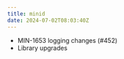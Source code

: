 ```yaml
---
title: minid
date: 2024-07-02T08:03:40Z
---
```

- MIN-1653 logging changes (#452)
- Library upgrades


